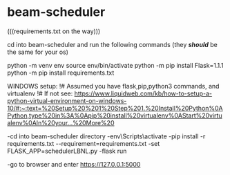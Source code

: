 # beam-scheduler

(((requirements.txt on the way)))

cd into beam-scheduler and run the following commands (they ***should*** be the same for your os)

python -m venv env 
source env/bin/activate
python -m pip install Flask=1.1.1
python -m pip install requirements.txt

WINDOWS setup:
!# Assumed you have flask,pip,python3 commands, and virtualenv
!# If not see: https://www.liquidweb.com/kb/how-to-setup-a-python-virtual-environment-on-windows-10/#:~:text=%20Setup%20%201%20Step%201.%20Install%20Python%0APython,type%20in%3A%0Apip%20install%20virtualenv%0AStart%20virtualenv%0AIn%20your...%20More%20

-cd into beam-scheduler directory
-env\Scripts\activate
-pip install -r requirements.txt --requirement=requirements.txt
-set FLASK_APP=schedulerLBNL.py
-flask run

-go to browser and enter https://127.0.0.1:5000 

